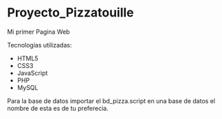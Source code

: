 # Proyecto_Pizzatouille
Mi primer Pagina Web

Tecnologías utilizadas:
 - HTML5
 - CSS3
 - JavaScript
 - PHP
 - MySQL
 
Para la base de datos
importar el bd_pizza.script en una base de datos
el nombre de esta es de tu preferecia.
